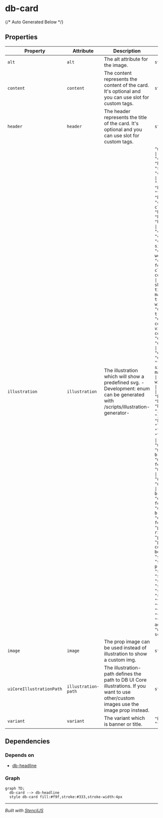 # db-card



{/* Auto Generated Below */}


## Properties

| Property                 | Attribute           | Description                                                                                                                            | Type                                                                                                                                                                                                                                                                                                                                                                                                                                                                                                                                                                                                                                                                                                                                                                                                                                                                                                                                                                                                                                                                                                                                                                                                                                                                                                                                                                                                                                                                              | Default                  |
| ------------------------ | ------------------- | -------------------------------------------------------------------------------------------------------------------------------------- | --------------------------------------------------------------------------------------------------------------------------------------------------------------------------------------------------------------------------------------------------------------------------------------------------------------------------------------------------------------------------------------------------------------------------------------------------------------------------------------------------------------------------------------------------------------------------------------------------------------------------------------------------------------------------------------------------------------------------------------------------------------------------------------------------------------------------------------------------------------------------------------------------------------------------------------------------------------------------------------------------------------------------------------------------------------------------------------------------------------------------------------------------------------------------------------------------------------------------------------------------------------------------------------------------------------------------------------------------------------------------------------------------------------------------------------------------------------------------------- | ------------------------ |
| `alt`                    | `alt`               | The alt attribute for the image.                                                                                                       | `string`                                                                                                                                                                                                                                                                                                                                                                                                                                                                                                                                                                                                                                                                                                                                                                                                                                                                                                                                                                                                                                                                                                                                                                                                                                                                                                                                                                                                                                                                          | `undefined`              |
| `content`                | `content`           | The content represents the content of the card. It's optional and you can use slot for custom tags.                                    | `string`                                                                                                                                                                                                                                                                                                                                                                                                                                                                                                                                                                                                                                                                                                                                                                                                                                                                                                                                                                                                                                                                                                                                                                                                                                                                                                                                                                                                                                                                          | `undefined`              |
| `header`                 | `header`            | The header represents the title of the card. It's optional and you can use slot for custom tags.                                       | `string`                                                                                                                                                                                                                                                                                                                                                                                                                                                                                                                                                                                                                                                                                                                                                                                                                                                                                                                                                                                                                                                                                                                                                                                                                                                                                                                                                                                                                                                                          | `undefined`              |
| `illustration`           | `illustration`      | The illustration which will show a predefined svg. -Development: enum can be generated with /scripts/illustration-generator-           | `"mask" \| "error" \| "location" \| "calendar" \| "heart" \| "search" \| "chat" \| "wifi" \| "coffee-cup" \| "restaurant" \| "home" \| "timetable" \| "bicycle" \| "car" \| "alarm-clock" \| "blizzard" \| "broken" \| "buggy" \| "bus" \| "christmas" \| "clock-moving" \| "compass" \| "construction-sign" \| "construction-worker" \| "customer-feedback" \| "db-clock" \| "db-comfort-checkin" \| "db-ticket-shop" \| "db-ticket-vending-machine" \| "db-trainstation-with-train" \| "db-trainstation" \| "db-travel-center" \| "db-video-travel-center" \| "delayed" \| "der-kleine-ice" \| "diamond" \| "disruptions" \| "distance" \| "ffp2-mask-with-sign" \| "ffp2-mask" \| "fokus" \| "gaming-no-wire" \| "gaming" \| "green-energy" \| "green" \| "handshake" \| "handwashing" \| "hashtag" \| "information" \| "itinerary" \| "kiosk" \| "laptop" \| "local-train" \| "lost-and-found" \| "luggage" \| "mini-store" \| "mobileticket-brand" \| "mobileticket-feature" \| "movie" \| "news" \| "newsletter" \| "newspaper" \| "no-handshaking" \| "onlineshop-brand" \| "onlineshop-feature" \| "onlineticket-brand" \| "onlineticket-feature" \| "passenger-rights" \| "podcast" \| "poi-berlin-copy" \| "poi-berlin" \| "savings" \| "scan-ticket-printout" \| "self-driving" \| "show-ticket" \| "single-entry" \| "smartphone" \| "sport" \| "suitcase" \| "tablet" \| "thunderstorm" \| "tickets" \| "tips" \| "transportation-advertising" \| "whats-schmutzig"` | `undefined`              |
| `image`                  | `image`             | The prop image can be used instead of illustration to show a custom img.                                                               | `string`                                                                                                                                                                                                                                                                                                                                                                                                                                                                                                                                                                                                                                                                                                                                                                                                                                                                                                                                                                                                                                                                                                                                                                                                                                                                                                                                                                                                                                                                          | `undefined`              |
| `uiCoreIllustrationPath` | `illustration-path` | The illustration-path defines the path to DB UI Core illustrations. If you want to use other/custom images use the image prop instead. | `string`                                                                                                                                                                                                                                                                                                                                                                                                                                                                                                                                                                                                                                                                                                                                                                                                                                                                                                                                                                                                                                                                                                                                                                                                                                                                                                                                                                                                                                                                          | `'./icons/illustrative'` |
| `variant`                | `variant`           | The variant which is banner or title.                                                                                                  | `"banner" \| "title"`                                                                                                                                                                                                                                                                                                                                                                                                                                                                                                                                                                                                                                                                                                                                                                                                                                                                                                                                                                                                                                                                                                                                                                                                                                                                                                                                                                                                                                                             | `'banner'`               |


## Dependencies

### Depends on

- [db-headline](../db-headline)

### Graph
```mermaid
graph TD;
  db-card --> db-headline
  style db-card fill:#f9f,stroke:#333,stroke-width:4px
```

----------------------------------------------

*Built with [StencilJS](https://stenciljs.com/)*
